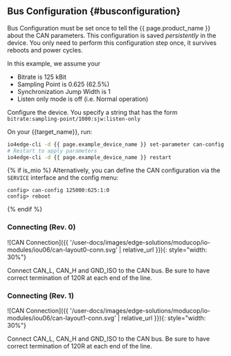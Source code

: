 ## Bus Configuration {#busconfiguration}

Bus Configuration must be set once to tell the {{ page.product_name }} about the CAN parameters. This configuration is saved *persistently* in the device. You only need to perform this configuration step once, it survives reboots and power cycles.

In this example, we assume your
* Bitrate is 125 kBit
* Sampling Point is 0.625 (62.5%)
* Synchronization Jump Width is 1
* Listen only mode is off (i.e. Normal operation)

Configure the device. You specify a string that has the form `bitrate:sampling-point/1000:sjw:listen-only`

On your {{target_name}}, run:
```bash
io4edge-cli -d {{ page.example_device_name }} set-parameter can-config 125000:625:1:0
# Restart to apply parameters
io4edge-cli -d {{ page.example_device_name }} restart
```

{% if is_mio %}
Alternatively, you can define the CAN configuration via the `SERVICE` interface and the config menu:
```
config> can-config 125000:625:1:0
config> reboot
```
{% endif %}

### Connecting (Rev. 0)

![CAN Connection]({{ '/user-docs/images/edge-solutions/moducop/io-modules/iou06/can-layout0-conn.svg' | relative_url }}){: style="width: 30%"}

Connect CAN_L, CAN_H and GND_ISO to the CAN bus. Be sure to have correct termination of 120R at each end of the line.

### Connecting (Rev. 1)

![CAN Connection]({{ '/user-docs/images/edge-solutions/moducop/io-modules/iou06/can-layout1-conn.svg' | relative_url }}){: style="width: 30%"}

Connect CAN_L, CAN_H and GND_ISO to the CAN bus. Be sure to have correct termination of 120R at each end of the line.
